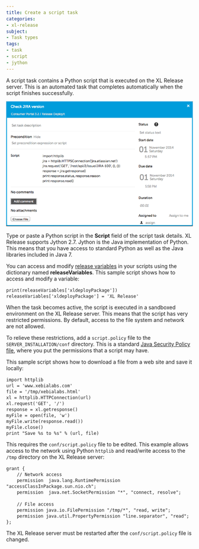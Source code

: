 ```yaml
---
title: Create a script task
categories:
- xl-release
subject:
- Task types
tags:
- task
- script
- jython
---
```


A script task contains a Python script that is executed on the XL Release server. This is an automated task that completes automatically when the script finishes successfully.

![Script Task Details](../images/script-task-details.png)

Type or paste a Python script in the **Script** field of the script task details. XL Release supports Jython 2.7. Jython is the Java implementation of Python. This means that you have access to standard Python as well as the Java libraries included in Java 7.

You can access and modify [release variables](/xl-release/concept/variables-in-xl-release.html) in your scripts using the dictionary named **releaseVariables**. This sample script shows how to access and modify a variable:

    print(releaseVariables['xldeployPackage'])
    releaseVariables['xldeployPackage'] = 'XL Release'

When the task becomes active, the script is executed in a sandboxed environment on the XL Release server. This means that the script has very restricted permissions. By default, access to the file system and network are not allowed.

To relieve these restrictions, add a `script.policy` file to the `SERVER_INSTALLATION/conf` directory. This is a standard [Java Security Policy  file](http://docs.oracle.com/javase/7/docs/technotes/guides/security/PolicyFiles.html), where you put the permissions that a script may have.

This sample script shows how to download a file from a web site and save it locally:

	import httplib
	url = 'www.xebialabs.com'
	file = '/tmp/xebialabs.html'
	xl = httplib.HTTPConnection(url)
	xl.request('GET', '/')
	response = xl.getresponse()
	myFile = open(file, 'w')
	myFile.write(response.read())
	myFile.close()
	print "Save %s to %s" % (url, file)

This requires the `conf/script.policy` file to be edited. This example allows access to the network using Python `httplib` and read/write access to the `/tmp` directory on the XL Release server:

	grant {
		// Network access
		permission  java.lang.RuntimePermission "accessClassInPackage.sun.nio.ch";
		permission  java.net.SocketPermission "*", "connect, resolve";

		// File access
		permission java.io.FilePermission "/tmp/*", "read, write";
		permission java.util.PropertyPermission "line.separator", "read";
	};

The XL Release server must be restarted after the `conf/script.policy` file is changed.
